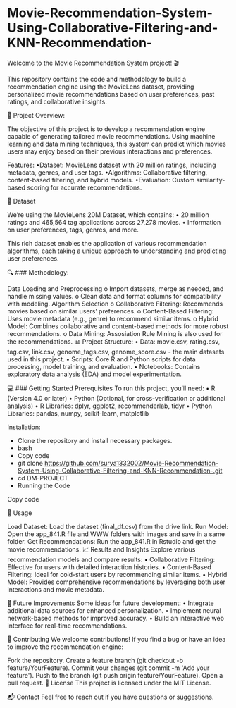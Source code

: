 # Movie-Recommendation-System-Using-Collaborative-Filtering-and-KNN-Recommendation-
Welcome to the Movie Recommendation System project! 🎬

This repository contains the code and methodology to build a recommendation engine using the MovieLens dataset, providing personalized movie recommendations based on user preferences, past ratings, and collaborative insights.

🌟 Project Overview:

The objective of this project is to develop a recommendation engine capable of generating tailored movie recommendations. Using machine learning and data mining techniques, this system can predict which movies users may enjoy based on their previous interactions and preferences.

Features:
•Dataset: MovieLens dataset with 20 million ratings, including metadata, genres, and user tags.
•Algorithms: Collaborative filtering, content-based filtering, and hybrid models.
•Evaluation: Custom similarity-based scoring for accurate recommendations.

📂 Dataset

We’re using the MovieLens 20M Dataset, which contains:
• 20 million ratings and 465,564 tag applications across 27,278 movies.
• Information on user preferences, tags, genres, and more.

This rich dataset enables the application of various recommendation algorithms, each taking a unique approach to understanding and predicting user preferences.

🔍 ### Methodology:

Data Loading and Preprocessing
o Import datasets, merge as needed, and handle missing values.
o Clean data and format columns for compatibility with modeling.
Algorithm Selection
o Collaborative Filtering: Recommends movies based on similar users’ preferences.
o Content-Based Filtering: Uses movie metadata (e.g., genre) to recommend similar items.
o Hybrid Model: Combines collaborative and content-based methods for more robust recommendations.
o Data Mining: Assosiation Rule Mining is also used for the recommendations.
📊 Project Structure:
• Data: movie.csv, rating.csv, tag.csv, link.csv, genome_tags.csv, genome_score.csv - the main datasets used in this project.
• Scripts: Core R and Python scripts for data processing, model training, and evaluation.
• Notebooks: Contains exploratory data analysis (EDA) and model experimentation.

💻 ### Getting Started
Prerequisites
To run this project, you’ll need:
• R (Version 4.0 or later)
• Python (Optional, for cross-verification or additional analysis)
• R Libraries: dplyr, ggplot2, recommenderlab, tidyr
• Python Libraries: pandas, numpy, scikit-learn, matplotlib

Installation:
- Clone the repository and install necessary packages.
- bash
- Copy code
- git clone https://github.com/surya1332002/Movie-Recommendation-System-Using-Collaborative-Filtering-and-KNN-Recommendation-.git
- cd DM-PROJECT
- Running the Code

Copy code

🚀 Usage

Load Dataset: Load the dataset (final_df.csv) from the drive link.
Run Model: Open the app_841.R file and WWW folders with images and save in a same folder.
Get Recommendations: Run the app_841.R in Rstudio and get the movie recommendations.
📈 Results and Insights Explore various recommendation models and compare results:
• Collaborative Filtering: Effective for users with detailed interaction histories.
• Content-Based Filtering: Ideal for cold-start users by recommending similar items.
• Hybrid Model: Provides comprehensive recommendations by leveraging both user interactions and movie metadata.

📝 Future Improvements Some ideas for future development:
• Integrate additional data sources for enhanced personalization.
• Implement neural network-based methods for improved accuracy.
• Build an interactive web interface for real-time recommendations.

🤝 Contributing We welcome contributions! If you find a bug or have an idea to improve the recommendation engine:

Fork the repository.
Create a feature branch (git checkout -b feature/YourFeature).
Commit your changes (git commit -m 'Add your feature').
Push to the branch (git push origin feature/YourFeature).
Open a pull request.
📄 License This project is licensed under the MIT License.

📬 Contact Feel free to reach out if you have questions or suggestions.
